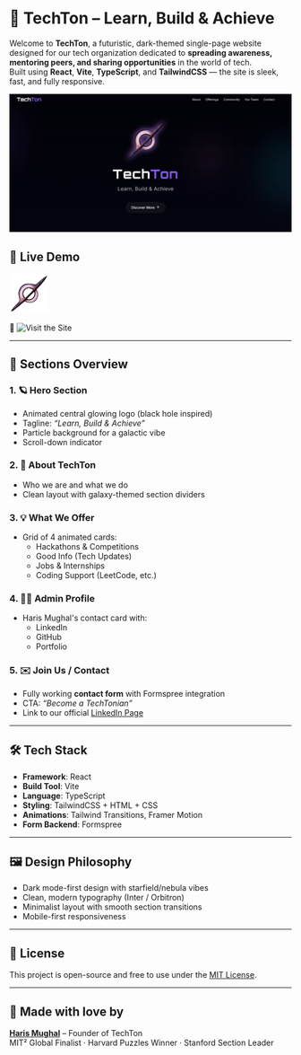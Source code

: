 # 🌌 TechTon – Learn, Build & Achieve

Welcome to **TechTon**, a futuristic, dark-themed single-page website designed for our tech organization dedicated to **spreading awareness, mentoring peers, and sharing opportunities** in the world of tech.  
Built using **React**, **Vite**, **TypeScript**, and **TailwindCSS** — the site is sleek, fast, and fully responsive.

![TechTon Logo](public/techton.png)

## 🚀 Live Demo

<img src="public/techton-logo.png" alt="TechTon Logo" width="70"/>

🔗 ![Visit the Site](https://techton.vercel.app/)  

---

## 📌 Sections Overview

### 1. 🪐 Hero Section
- Animated central glowing logo (black hole inspired)
- Tagline: _“Learn, Build & Achieve”_
- Particle background for a galactic vibe
- Scroll-down indicator

### 2. 🌟 About TechTon
- Who we are and what we do
- Clean layout with galaxy-themed section dividers

### 3. 💡 What We Offer
- Grid of 4 animated cards:
  - Hackathons & Competitions
  - Good Info (Tech Updates)
  - Jobs & Internships
  - Coding Support (LeetCode, etc.)

### 4. 👨‍💻 Admin Profile
- Haris Mughal's contact card with:
  - LinkedIn
  - GitHub
  - Portfolio

### 5. ✉️ Join Us / Contact
- Fully working **contact form** with Formspree integration
- CTA: _“Become a TechTonian”_
- Link to our official [LinkedIn Page](https://www.linkedin.com/company/techton-618)

---

## 🛠️ Tech Stack

- **Framework**: React
- **Build Tool**: Vite
- **Language**: TypeScript
- **Styling**: TailwindCSS + HTML + CSS
- **Animations**: Tailwind Transitions, Framer Motion
- **Form Backend**: Formspree

---

## 🖼️ Design Philosophy

- Dark mode-first design with starfield/nebula vibes  
- Clean, modern typography (Inter / Orbitron)  
- Minimalist layout with smooth section transitions  
- Mobile-first responsiveness  

---

## 📄 License

This project is open-source and free to use under the [MIT License](LICENSE).

---

## 💫 Made with love by  
**[Haris Mughal](https://www.linkedin.com/in/iamharisahsan/)** – Founder of TechTon  
MIT² Global Finalist · Harvard Puzzles Winner · Stanford Section Leader

